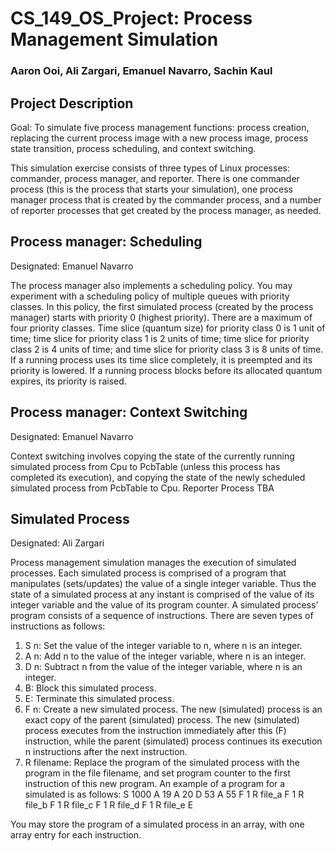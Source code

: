 # CS_149_OS_Project: Process Management Simulation

### Aaron Ooi, Ali Zargari, Emanuel Navarro, Sachin Kaul ###

## Project Description ##

Goal: To simulate five process management functions: process creation, replacing the 
current process image with a new process image, process state transition, process scheduling, 
and context switching.

This simulation exercise consists of three types of Linux processes: commander, process manager, and reporter. There is one commander process (this is the process that starts your simulation), one process manager process that is created by the commander process, and a number of reporter processes that get created by the process manager, as needed.

## Process manager: Scheduling ##

Designated: Emanuel Navarro

The process manager also implements a scheduling policy. You may experiment with a
scheduling policy of multiple queues with priority classes. In this policy, the first simulated
process (created by the process manager) starts with priority 0 (highest priority). There are a
maximum of four priority classes. Time slice (quantum size) for priority class 0 is 1 unit of
time; time slice for priority class 1 is 2 units of time; time slice for priority class 2 is 4 units of
time; and time slice for priority class 3 is 8 units of time. If a running process uses its time
slice completely, it is preempted and its priority is lowered. If a running process blocks before
its allocated quantum expires, its priority is raised.


## Process manager: Context Switching ##

Designated: Emanuel Navarro

Context switching involves copying the state of the currently running simulated process from
Cpu to PcbTable (unless this process has completed its execution), and copying the state of
the newly scheduled simulated process from PcbTable to Cpu.
Reporter Process TBA



## Simulated Process ##

Designated: Ali Zargari

Process management simulation manages the execution of simulated processes. Each
simulated process is comprised of a program that manipulates (sets/updates) the value of a single integer variable. Thus the state of a simulated process at any instant is comprised of the value of its integer variable and the value of its program counter. A simulated process’ program consists of a sequence of instructions. There are seven types of instructions as follows:

1.	S n: Set the value of the integer variable to n, where n is an integer.
2.	A n: Add n to the value of the integer variable, where n is an integer.
3.	D n: Subtract n from the value of the integer variable, where n is an integer. 
4.	B: Block this simulated process.
5.	E: Terminate this simulated process.
6.	F n: Create a new simulated process. The new (simulated) process is an exact copy of the parent (simulated) process. The new (simulated) process executes from the instruction immediately after this (F) instruction, while the parent (simulated) process continues its execution n instructions after the next instruction.
7.	R filename: Replace the program of the simulated process with the program in the file
filename, and set program counter to the first instruction of this new program. An example of a program for a simulated is as follows:
S 1000
A 19
A 20
D 53
A 55
F 1
R file_a F 1
R file_b F 1
R file_c F 1
R file_d F 1
R file_e E

You may store the program of a simulated process in an array, with one array entry for each instruction.



